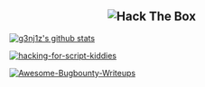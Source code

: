 <h2 align="center"><img src="http://www.hackthebox.eu/badge/image/155658" alt="Hack The Box"></h2>

<a href="https://github.com/g3nj1z/g3nj1z">
  <img align="center" src="https://github-readme-stats.vercel.app/api?username=g3nj1z&show_icons=true&theme=tokyonight" alt="g3nj1z's github stats" />

[![hacking-for-script-kiddies](https://github-readme-stats.vercel.app/api/pin/?username=g3nj1z&repo=hacking-for-script-kiddies&show_icons=true&theme=tokyonight)](https://github.com/g3nj1z/hacking-for-script-kiddies)

[![Awesome-Bugbounty-Writeups](https://github-readme-stats.vercel.app/api/pin/?username=g3nj1z&repo=Awesome-Bugbounty-Writeups&show_icons=true&theme=tokyonight)](https://github.com/g3nj1z/Awesome-Bugbounty-Writeups)



